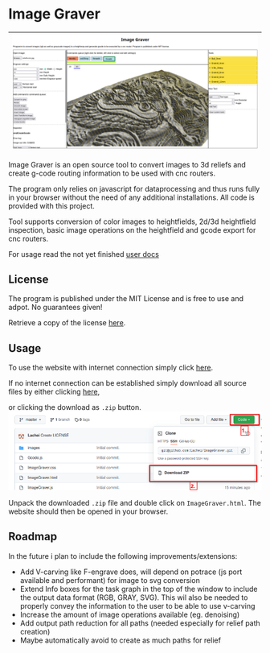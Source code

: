 # Image Graver

|![overviewImage](images/overview.png)|
| ------ |

Image Graver is an open source tool to convert images to 3d reliefs and create g-code routing information to be used with cnc routers.

The program only relies on javascript for dataprocessing and thus runs fully in your browser without the need of any additional installations. All code is provided with this project.

Tool supports conversion of color images to heightfields, 2d/3d heightfield inspection, basic image operations on the heightfield and gcode export for cnc routers.

For usage read the not yet finished [user docs](https://github.com/Lachei/ImageGraver/wiki)

## License

The program is published under the MIT License and is free to use and adpot. No guarantees given!

Retrieve a copy of the license [here](LICENSE).

## Usage

To use the website with internet connection simply click [here](https://htmlpreview.github.io/?https://github.com/Lachei/ImageGraver/blob/master/ImageGraver.html).

If no internet connection can be established simply download all source files by either clicking [here](https://github.com/Lachei/ImageGraver/archive/refs/heads/master.zip), 

or clicking the download as `.zip` button.
![Download zip](images/download_zip.png)

Unpack the downloaded `.zip` file and double click on `ImageGraver.html`. The website should then be opened in your browser.

## Roadmap

In the future i plan to include the following improvements/extensions:

- Add V-carving like F-engrave does, will depend on potrace (js port available and performant) for image to svg conversion
- Extend Info boxes for the task graph in the top of the window to include the output data format (RGB, GRAY, SVG). This wil also be needed to properly convey the information to the user to be able to use v-carving
- Increase the amount of image operations available (eg. denoising)
- Add output path reduction for all paths (needed especially for relief path creation)
- Maybe automatically avoid to create as much paths for relief